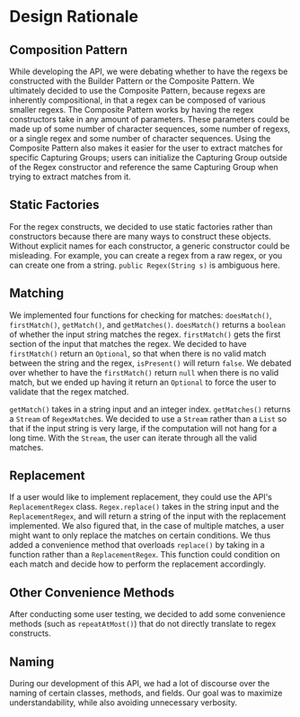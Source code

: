 # Design Rationale

## Composition Pattern
While developing the API, we were debating whether to have the regexs be constructed with the Builder Pattern or the Composite Pattern. We ultimately decided to use the Composite Pattern, because regexs are inherently compositional, in that a regex can be composed of various smaller regexs. The Composite Pattern works by having the regex constructors take in any amount of parameters. These parameters could be made up of some number of character sequences, some number of regexs, or a single regex and some number of character sequences. Using the Composite Pattern also makes it easier for the user to extract matches for specific Capturing Groups; users can initialize the Capturing Group outside of the Regex constructor and reference the same Capturing Group when trying to extract matches from it.

## Static Factories
For the regex constructs, we decided to use static factories rather than constructors because there are many ways to construct these objects. Without explicit names for each constructor, a generic constructor could be misleading. For example, you can create a regex from a raw regex, or you can create one from a string. `public Regex(String s)` is ambiguous here.

## Matching
We implemented four functions for checking for matches: `doesMatch()`, `firstMatch()`, `getMatch()`, and `getMatches()`. `doesMatch()` returns a `boolean` of whether the input string matches the regex. `firstMatch()` gets the first section of the input that matches the regex. We decided to have `firstMatch()` return an `Optional`, so that when there is no valid match between the string and the regex, `isPresent()` will return `false`. We debated over whether to have the `firstMatch()` return `null` when there is no valid match, but we ended up having it return an `Optional` to force the user to validate that the regex matched.

`getMatch()` takes in a string input and an integer index. `getMatches()` returns a `Stream` of `RegexMatch`es. We decided to use a `Stream` rather than a `List` so that if the input string is very large, if the computation will not hang for a long time. With the `Stream`, the user can iterate through all the valid matches.

## Replacement
If a user would like to implement replacement, they could use the API's `ReplacementRegex` class. `Regex.replace()` takes in the string input and the `ReplacementRegex`, and will return a string of the input with the replacement implemented. We also figured that, in the case of multiple matches, a user might want to only replace the matches on certain conditions. We thus added a convenience method that overloads `replace()` by taking in a function rather than a `ReplacementRegex`. This function could condition on each match and decide how to perform the replacement accordingly.

## Other Convenience Methods
After conducting some user testing, we decided to add some convenience methods (such as `repeatAtMost()`) that do not directly translate to regex constructs.

## Naming
During our development of this API, we had a lot of discourse over the naming of certain classes, methods, and fields. Our goal was to maximize  understandability, while also avoiding unnecessary verbosity.